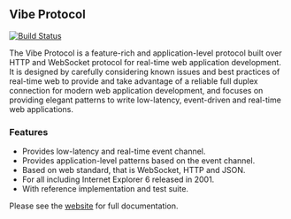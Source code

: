 ## Vibe Protocol
[![Build Status](http://img.shields.io/travis/Atmosphere/vibe-protocol/master.svg?style=flat)](https://travis-ci.org/Atmosphere/vibe-protocol)

The Vibe Protocol is a feature-rich and application-level protocol built over HTTP and WebSocket protocol for real-time web application development. It is designed by carefully considering known issues and best practices of real-time web to provide and take advantage of a reliable full duplex connection for modern web application development, and focuses on providing elegant patterns to write low-latency, event-driven and real-time web applications.

### Features

* Provides low-latency and real-time event channel.
* Provides application-level patterns based on the event channel.
* Based on web standard, that is WebSocket, HTTP and JSON.
* For all including Internet Explorer 6 released in 2001.
* With reference implementation and test suite.

Please see the [website](http://atmosphere.github.io/vibe/projects/vibe-protocol/) for full documentation.

